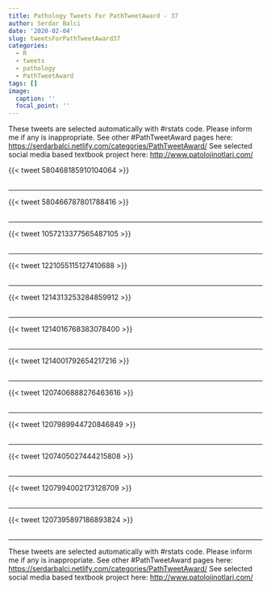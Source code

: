 ```yaml
---
title: Pathology Tweets For PathTweetAward - 37
author: Serdar Balci
date: '2020-02-04'
slug: tweetsForPathTweetAward37
categories:
  - R
  - tweets
  - pathology
  - PathTweetAward
tags: []
image:
  caption: ''
  focal_point: ''
---
```



These tweets are selected automatically with #rstats code. Please inform me if any is inappropriate.
See other #PathTweetAward pages here: https://serdarbalci.netlify.com/categories/PathTweetAward/ 
See selected social media based textbook project here: http://www.patolojinotlari.com/

{{< tweet 580468185910104064 >}}
<br>
<br>
<hr>
{{< tweet 580466787801788416 >}}
<br>
<br>
<hr>
{{< tweet 1057213377565487105 >}}
<br>
<br>
<hr>
{{< tweet 1221055115127410688 >}}
<br>
<br>
<hr>
{{< tweet 1214313253284859912 >}}
<br>
<br>
<hr>
{{< tweet 1214016768383078400 >}}
<br>
<br>
<hr>
{{< tweet 1214001792654217216 >}}
<br>
<br>
<hr>
{{< tweet 1207406888276463616 >}}
<br>
<br>
<hr>
{{< tweet 1207989944720846849 >}}
<br>
<br>
<hr>
{{< tweet 1207405027444215808 >}}
<br>
<br>
<hr>
{{< tweet 1207994002173128709 >}}
<br>
<br>
<hr>
{{< tweet 1207395897186893824 >}}
<br>
<br>
<hr>


These tweets are selected automatically with #rstats code. Please inform me if any is inappropriate.
See other #PathTweetAward pages here: https://serdarbalci.netlify.com/categories/PathTweetAward/ 
See selected social media based textbook project here: http://www.patolojinotlari.com/
